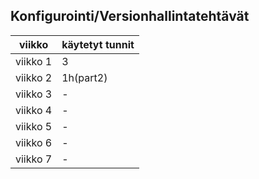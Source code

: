 ## Konfigurointi/Versionhallintatehtävät


| viikko | käytetyt tunnit |
| ------ | ------ |
| viikko 1 | 3 |
| viikko 2 | 1h(part2) |
| viikko 3 | - |
| viikko 4 | - |
| viikko 5 | - |
| viikko 6 | - |
| viikko 7 | - |
